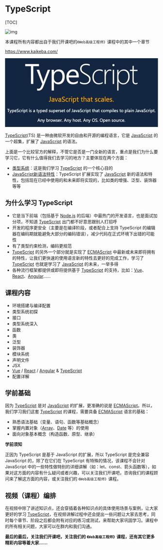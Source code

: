 # TypeScript



[TOC]

![img](../assets/logo-new@2x.png)

本课程所有内容都出自于我们开课吧的`《Web高级工程师》`课程中的其中一个章节

https://www.kaikeba.com/



![image-20190703231452032](image-20190703231452032.png)

<u>TypeScript</u>(TS) 是一种由微软开发的自由和开源的编程语言，它是 <u>JavaScript</u> 的一个超集，扩展了 <u>JavaScript</u> 的语法。

上面是一个比较官方的解释，不管它是否是一门全新的语言，重点是我们为什么要学习它，它有什么值得我们去学习的地方？主要体现在两个方面：

- <u>类型系统</u>：这是我们学习 <u>TypeScript</u> 的一个核心目的
- <u>JavaScript新语法特性</u>：TypeScript 扩展实现了 <u>JavaScript</u> 新的语法和特性，包括现在已经中使用的和未来即将实现的，比如类的增强、泛型、装饰器等等



## 为什么学习 TypeScript

- 它是当下前端（包括基于 <u>Node.js</u> 的后端）中最热门的开发语言，也是面试加分项，不知道 <u>TypeScript</u> 出门都不好意思跟别人打招呼
- 开发的程序更安全（主要是在编译阶段，或者配合上支持 TypeScript 的编辑器在编码期就能避免大部分的编码错误），减少代码在正式环境下出错的可能性
- 有了类型约束检测，编码更规范
- <u>TypeScript</u> 的另外一个部分就是实现了 <u>ECMAScript</u> 中最新或未来即将拥有的特性，让我们更快速的使用语言新的特性去更好的完成工作，学习了 <u>TypeScript</u> 也就是学习了 <u>JavaScript</u> 的未来，一举多得
- 各种流行框架都提供或即将提供基于 <u>TypeScript</u> 的支持，比如：<u>Vue</u>、<u>React</u>、<u>Angular</u>……



## 课程内容

- 环境搭建与编译配置
- 类型系统初探
- 接口
- 类型系统深入
- 函数
- 类
- 泛型
- 装饰器
- 模块系统
- 声明文件
- JSX
- <u>Vue</u> / <u>React</u> / <u>Angular</u> & <u>TypeScript</u>
- 配置详解



## 学前基础

因为 <u>TypeScript</u> 是对 <u>JavaScript</u> 的扩展，更准确的说是 <u>ECMAScript</u>。所以，我们学习我们这套 <u>TypeScript</u> 的课程，需要具备 <u>ECMAScript</u> 语言的基础：

- 熟悉语法基础（变量、语句、函数等基础概念）
- 掌握内置对象（<u>Array</u>、<u>Date</u> 等）的使用
- 面向对象基本概念（构造函数、原型、继承）

**学前须知**

正因为 TypeScript 是基于 JavaScript 的扩展，所以 TypeScript 是完全兼容 JavaScript 的，除了在它们在 TypeScript 有特殊的情况，该课程不会针对 JavaScript 中的一些特性做特别的详细讲解（如：let、const、箭头函数等），如果对这方面的内容有什么疑问或者兴趣，可以关注我们开课吧，咨询我们的课程顾问来了解这方面的内容，或关注我们的 `《Web高级工程师》`课程。



## 视频（课程）编排

在视频中除了讲述知识点，还会穿插着各种知识点的具体使用场景与案例，让大家更好的学习 <u>TypeScript</u>，在视频讲解过程中还会提出一些问题让大家去思考，同时每个章节、阶段之后都会附有对应的练习或测试，来帮助大家巩固学习。课程中的所有相关问题，大家可以在群内和我们沟通。

**最后的最后，关注我们开课吧，关注我们的 `《Web高级工程师》`课程，还有其它更多精彩内容等着大家……**